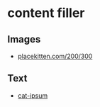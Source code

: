 # content filler 


## Images

- [placekitten.com/200/300](placekitten.com/200/300)

## Text

- [cat-ipsum](https://www.loremipsums.nl/lorem-ipsum-origineel/cat-ipsum/)